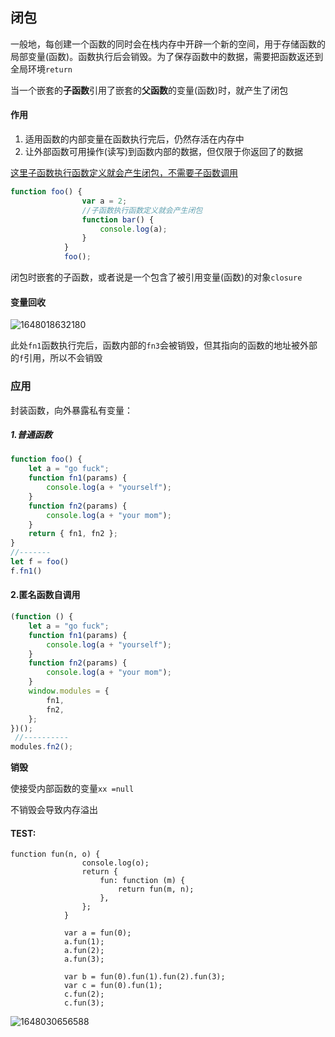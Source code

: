 ## 闭包

一般地，每创建一个函数的同时会在栈内存中开辟一个新的空间，用于存储函数的局部变量(函数)。函数执行后会销毁。为了保存函数中的数据，需要把函数返还到全局环境`return`



当一个嵌套的**子函数**引用了嵌套的**父函数**的变量(函数)时，就产生了闭包

#### 作用

1. 适用函数的内部变量在函数执行完后，仍然存活在内存中
2. 让外部函数可用操作(读写)到函数内部的数据，但仅限于你返回了的数据





<u>这里子函数执行函数定义就会产生闭包，不需要子函数调用</u>

```js
function foo() {
                var a = 2;
    			//子函数执行函数定义就会产生闭包
                function bar() {
                    console.log(a);
                }
            }
            foo();
```



闭包时嵌套的子函数，或者说是一个包含了被引用变量(函数)的对象`closure`



#### 变量回收

![1648018632180](C:\Users\Administrator\Desktop\md\new\2.js\JS高级\8.闭包.assets\1648018632180.png)

此处`fn1`函数执行完后，函数内部的`fn3`会被销毁，但其指向的函数的地址被外部的`f`引用，所以不会销毁





### 应用

封装函数，向外暴露私有变量：

##### 1.普通函数

```js
function foo() {
    let a = "go fuck";
    function fn1(params) {
        console.log(a + "yourself");
    }
    function fn2(params) {
        console.log(a + "your mom");
    }
    return { fn1, fn2 };
}
//-------
let f = foo()
f.fn1()
```



#### 2.匿名函数自调用

```js
(function () {
    let a = "go fuck";
    function fn1(params) {
        console.log(a + "yourself");
    }
    function fn2(params) {
        console.log(a + "your mom");
    }
    window.modules = {
        fn1,
        fn2,
    };
})();
 //----------
modules.fn2();
```

**销毁**

使接受内部函数的变量`xx =null`

不销毁会导致内存溢出



#### TEST:

```JS
function fun(n, o) {
                console.log(o);
                return {
                    fun: function (m) {
                        return fun(m, n);
                    },
                };
            }

            var a = fun(0);
            a.fun(1);
            a.fun(2);
            a.fun(3);

            var b = fun(0).fun(1).fun(2).fun(3);
            var c = fun(0).fun(1);
            c.fun(2);
            c.fun(3);
```

![1648030656588](C:\Users\Administrator\Desktop\md\new\2.js\JS高级\8.闭包.assets\1648030656588.png)

